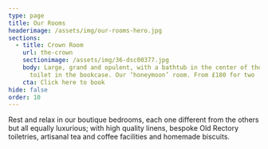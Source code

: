 ```yaml
---
type: page
title: Our Rooms
headerimage: /assets/img/our-rooms-hero.jpg
sections:
  - title: Crown Room
    url: the-crown
    sectionimage: /assets/img/36-dsc00377.jpg
    body: Large, grand and opulent, with a bathtub in the center of the room & a
      toilet in the bookcase. Our ‘honeymoon’ room. From £180 for two
    cta: Click here to book
hide: false
order: 10
---
```

Rest and relax in our boutique bedrooms, each one different from the others but all equally luxurious; with high quality linens, bespoke Old Rectory toiletries, artisanal tea and coffee facilities and homemade biscuits.

